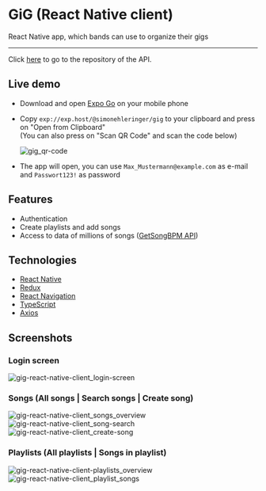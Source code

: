# GiG (React Native client)

React Native app, which bands can use to organize their gigs

---

Click [here](https://github.com/SimonEhleringer/GigApi) to go to the repository of the API.

## Live demo

- Download and open [Expo Go](https://expo.dev/client) on your mobile phone
- Copy `exp://exp.host/@simonehleringer/gig` to your clipboard and press on "Open from Clipboard" <br>
  (You can also press on "Scan QR Code" and scan the code below)

  ![gig_qr-code](https://user-images.githubusercontent.com/72859064/129714173-c93b6a4a-edcf-4467-a276-3f210efc58d5.png)

- The app will open, you can use `Max_Mustermann@example.com` as e-mail and `Passwort123!` as password

## Features

- Authentication
- Create playlists and add songs
- Access to data of millions of songs ([GetSongBPM API](https://getsongbpm.com/api))

## Technologies

- [React Native](https://reactnative.dev/)
- [Redux](https://redux.js.org/)
- [React Navigation](https://reactnavigation.org/)
- [TypeScript](https://www.typescriptlang.org/)
- [Axios](https://github.com/axios/axios)

## Screenshots

### Login screen

![gig-react-native-client_login-screen](https://user-images.githubusercontent.com/72859064/130052488-79a99473-af68-4e59-93de-c9c7363e50b1.jpg)

### Songs (All songs | Search songs | Create song)

![gig-react-native-client_songs_overview](https://user-images.githubusercontent.com/72859064/130052489-448d0dfe-b1c0-49a2-94a9-df83e7a8f8e2.jpg)
![gig-react-native-client_song-search](https://user-images.githubusercontent.com/72859064/130052490-578fca30-ef52-4bb8-8210-eaabcd7bbc10.jpg)
![gig-react-native-client_create-song](https://user-images.githubusercontent.com/72859064/130052491-ff91e87b-a671-4ff2-a051-04db73738718.jpg)

### Playlists (All playlists | Songs in playlist)

![gig-react-native-client-playlists_overview](https://user-images.githubusercontent.com/72859064/130052494-93842125-bd16-440e-bdeb-52aac91867ac.jpg)
![gig-react-native-client_playlist_songs](https://user-images.githubusercontent.com/72859064/130052496-aa87dd4f-d064-4e7c-8a5d-38181c312b46.jpg)
